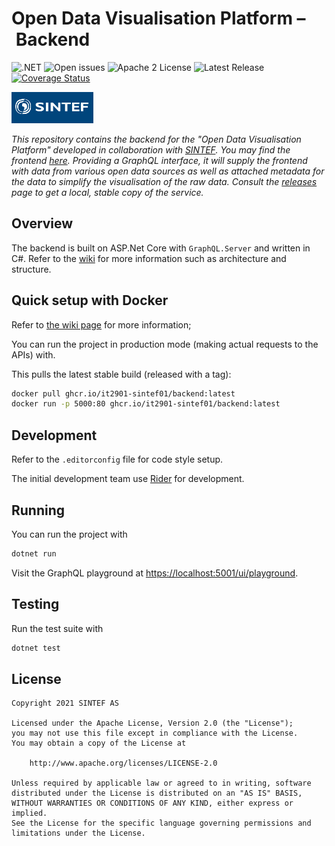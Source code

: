 # Open Data Visualisation Platform – Backend

![.NET](https://github.com/IT2901-SINTEF01/backend/workflows/.NET/badge.svg)
![Open issues](https://img.shields.io/github/issues/IT2901-SINTEF01/backend)
![Apache 2 License](https://img.shields.io/github/license/IT2901-SINTEF01/backend)
![Latest Release](https://img.shields.io/github/v/release/IT2901-SINTEF01/backend?include_prereleases)
[![Coverage Status](https://coveralls.io/repos/github/IT2901-SINTEF01/backend/badge.svg?branch=master)](https://coveralls.io/github/IT2901-SINTEF01/backend?branch=master)

<img src="./SINTEF_logo.png" alt="SINTEF" height=50 />

_This repository contains the backend for the "Open Data Visualisation Platform" developed in collaboration with [SINTEF](https://sintef.no). You may find the frontend [here](https://github.com/IT2901-SINTEF01/frontend). Providing a GraphQL interface, it will supply the frontend with data from various open data sources as well as attached metadata for the data to simplify the visualisation of the raw data. Consult the [releases](https://github.com/IT2901-SINTEF01/backend/releases) page to get a local, stable copy of the service._

## Overview

The backend is built on ASP.Net Core with `GraphQL.Server` and written in C#.
Refer to the [wiki](https://github.com/IT2901-SINTEF01/backend/wiki) for more information such as architecture and structure.

## Quick setup with Docker

Refer to [the wiki page](https://github.com/IT2901-SINTEF01/backend/wiki/Docker) for more information;

You can run the project in production mode (making actual requests to the APIs) with.

This pulls the latest stable build (released with a tag):

```bash
docker pull ghcr.io/it2901-sintef01/backend:latest
docker run -p 5000:80 ghcr.io/it2901-sintef01/backend:latest
```

## Development

Refer to the `.editorconfig` file for code style setup. 

The initial development team use [Rider](https://www.jetbrains.com/rider/) for development.

## Running

You can run the project with

```bash
dotnet run
```

Visit the GraphQL playground at [https://localhost:5001/ui/playground](https://localhost:5001/ui/playground).

## Testing

Run the test suite with 

```bash
dotnet test
```

## License

```
Copyright 2021 SINTEF AS

Licensed under the Apache License, Version 2.0 (the "License");
you may not use this file except in compliance with the License.
You may obtain a copy of the License at

    http://www.apache.org/licenses/LICENSE-2.0

Unless required by applicable law or agreed to in writing, software
distributed under the License is distributed on an "AS IS" BASIS,
WITHOUT WARRANTIES OR CONDITIONS OF ANY KIND, either express or implied.
See the License for the specific language governing permissions and
limitations under the License.
```
